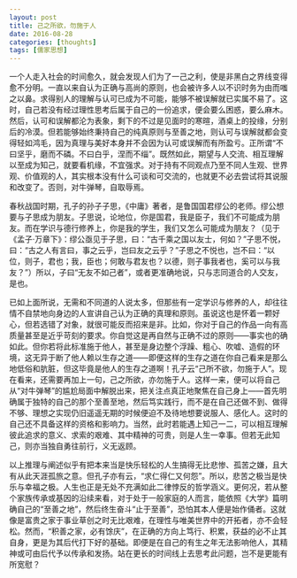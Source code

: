 ```yaml
---
layout: post
title: 己之所欲，勿施于人
date: 2016-08-28
categories: [thoughts]
tags: [儒家思想]
---
```


一个人走入社会的时间愈久，就会发现人们为了一己之利，使是非黑白之界线变得愈不分明。一直以来自认为正确与高尚的原则，也会被许多人以不识时务为由而嗤之以鼻。求得别人的理解与认可已成为不可能，能够不被误解就已实属不易了。这时，自己若没有经过理性思考后属于自己的一份追求，便会要么困惑，要么麻木。然后，认可和误解都沦为表象，剩下的不过是见面时的寒暄，酒桌上的投缘，分别后的冷漠。但若能够始终秉持自己的纯真原则与至善之地，则认可与误解就都会变得轻如鸿毛，因为真理与美好本身并不会因为认可或误解而有所盈亏。正所谓“不曰坚乎，磨而不磷。不曰白乎，涅而不缁”。既然如此，期望与人交流、相互理解以至成为知己，就要看机缘，不宜强求。对于持有不同观点乃至不同人生观、世界观、价值观的人，其实根本没有什么可谈和可交流的，也就更不必去尝试将其说服和改变了。否则，对牛弹琴，自取辱焉。

春秋战国时期，孔子的孙子子思，《中庸》著者，是鲁国国君缪公的老师。缪公想要与子思成为朋友。子思说，论地位，你是国君，我是臣子，我们不可能成为朋友。而在学识与德行修养上，你是我的学生，我们又怎么可能成为朋友？（见于《孟子·万章下》：缪公亟见于子思，曰：“古千乘之国以友士，何如？”子思不悦，曰：“古之人有言曰，事之云乎，岂曰友之云乎？”子思之不悦也，岂不曰：“以位，则子，君也；我，臣也；何敢与君友也？以德，则子事我者也，奚可以与我友？”）所以，子曰“无友不如己者”，或者更准确地说，只与志同道合的人交友，是也。

已如上面所说，无需和不同道的人说太多，但那些有一定学识与修养的人，却往往情不自禁地向身边的人宣讲自己认为正确的真理和原则。虽说这也是怀着一颗好心，但若选错了对象，就很可能反而招来是非。比如，你对于自己的作品一向有高质量甚至是近乎苛刻的要求。你自觉这是再自然与正确不过的原则——事实也的确如此。但你若将此标准施于他人，甚至是身边整个浮躁、粗心、吹嘘、造假的环境，这无异于断了他人赖以生存之道——即便这样的生存之道在你自己看来是那么地低俗和肮脏，但这毕竟是他人的生存之道啊！孔子云“己所不欲，勿施于人”。现在看来，还需要再加上一句，己之所欲，亦勿施于人。这样一来，便可以将自己从“对牛弹琴”的尴尬局面中解脱出来，把关注点真正地聚焦在自己身上——首先明确属于独特的自己的那个至善至地，然后笃实践行，而不是在自己还做不到、做得不够、理想之实现仍旧遥遥无期的时候便迫不及待地想要说服人、感化人。这时的自己还不具备这样的资格和影响力。当然，此时若能遇上知己一二，可以相互理解彼此追求的意义、求索的艰难、其中精神的可贵，则是人生一幸事。但若无此知己，则亦当独自勇往前行，义无返顾。

以上推理与阐述似乎有把本来当是快乐轻松的人生搞得无比悲惨、孤苦之嫌，且大有从此天涯孤旅之意。但孔子亦有云，“求仁得仁又何怨”。所以，悲苦之极当是快乐与幸福之极。人生也正是无处不充满如此二律悖反的哲学涵义。更何况，若从整个家族传承或基因的沿续来看，对于处于一般家庭的人而言，能依照《大学》篇明确自己的“至善之地”，然后终生奋斗“止于至善”，恐怕其本人便是始作俑者。这就像是富贵之家于事业草创之时无比艰难，在理性与唯美世界中的开拓者，亦不会轻松。然而，“积善之家，必有馀庆”，在正确的方向上笃行、积累，获益的必不止其自身，更是为其后代打下好的基础。即便是在自己的有生之年无法影响他人，其精神或可由后代予以传承和发扬。站在更长的时间线上去思考此问题，岂不是更能有所宽慰？
